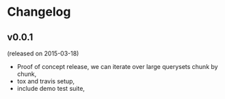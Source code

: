 # Changelog

## v0.0.1

(released on 2015-03-18)

* Proof of concept release, we can iterate over large querysets chunk by chunk,
* tox and travis setup,
* include demo test suite,
